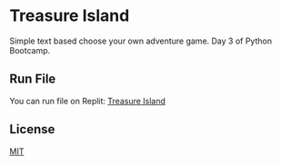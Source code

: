 # Treasure Island

Simple text based choose your own adventure game. Day 3 of Python Bootcamp.


## Run File
You can run file on Replit:
[Treasure Island](https://replit.com/@megler/Day3-Treasure-Island)

## License
[MIT](https://choosealicense.com/licenses/mit/)